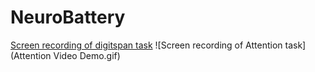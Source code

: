 # NeuroBattery
[Screen recording of digitspan task](https://drive.google.com/file/d/1a3ADCoM8I5smlm1C4tm1p6VZT1l7e4V-/view?usp=sharing) 
![Screen recording of Attention task](Attention Video Demo.gif)
